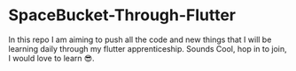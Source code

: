 # SpaceBucket-Through-Flutter
In this repo I am aiming to push all the code and new things that I will be learning daily through my flutter apprenticeship. Sounds Cool, hop in to join, I would love to learn 😎.
